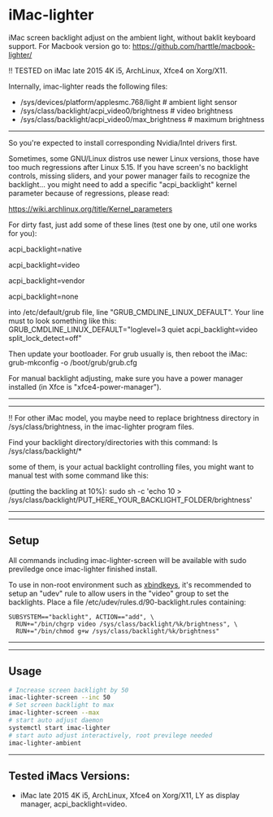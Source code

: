# iMac-lighter
iMac screen backlight adjust on the ambient light, without baklit keyboard support. For Macbook version go to:
https://github.com/harttle/macbook-lighter/

!! TESTED on iMac late 2015 4K i5, ArchLinux, Xfce4 on Xorg/X11.

Internally, imac-lighter reads the following files:

* /sys/devices/platform/applesmc.768/light 		       # ambient light sensor
* /sys/class/backlight/acpi_video0/brightness		     # video brightness
* /sys/class/backlight/acpi_video0/max_brightness	   # maximum brightness


---------------------------------------------------------------------------------------------

So you're expected to install corresponding Nvidia/Intel drivers first.

Sometimes, some GNU/Linux distros use newer Linux versions, those have too much regressions after Linux 5.15. If you have screen's no backlight controls, missing sliders, and your power manager fails to recognize the backlight... you might need to add a specific "acpi_backlight" kernel parameter because of regressions, please read:

https://wiki.archlinux.org/title/Kernel_parameters

For dirty fast, just add some of these lines (test one by one, util one works for you):

acpi_backlight=native

acpi_backlight=video

acpi_backlight=vendor

acpi_backlight=none

into /etc/default/grub file, line "GRUB_CMDLINE_LINUX_DEFAULT".
Your line must to look something like this: 
GRUB_CMDLINE_LINUX_DEFAULT="loglevel=3 quiet acpi_backlight=video split_lock_detect=off"

Then update your bootloader. For grub usually is, then reboot the iMac:
grub-mkconfig -o /boot/grub/grub.cfg

For manual backlight adjusting, make sure you have a power manager installed (in Xfce is "xfce4-power-manager").

---------------------------------------------------------------------------------------------


---------------------------------------------------------------------------------------------

!! For other iMac model, you maybe need to replace brightness directory in /sys/class/brightness, in the imac-lighter program files.

Find your backlight directory/directories with this command:
ls /sys/class/backlight/*

some of them, is your actual backlight controlling files, you might want to manual test with some command like this:

(putting the backling at 10%):
sudo sh -c 'echo 10 > /sys/class/backlight/PUT_HERE_YOUR_BACKLIGHT_FOLDER/brightness'

---------------------------------------------------------------------------------------------


---------------------------------------------------------------------------------------------

## Setup

All commands including imac-lighter-screen
will be available with sudo previledge once imac-lighter finished install.

To use in non-root environment such as [xbindkeys](https://wiki.archlinux.org/index.php/Xbindkeys),
it's recommended to setup an "udev" rule to allow users in the
"video" group to set the backlights.
Place a file /etc/udev/rules.d/90-backlight.rules containing:

```
SUBSYSTEM=="backlight", ACTION=="add", \
  RUN+="/bin/chgrp video /sys/class/backlight/%k/brightness", \
  RUN+="/bin/chmod g+w /sys/class/backlight/%k/brightness"
```

---------------------------------------------------------------------------------------------


---------------------------------------------------------------------------------------------

## Usage

```bash
# Increase screen backlight by 50
imac-lighter-screen --inc 50
# Set screen backlight to max
imac-lighter-screen --max
# start auto adjust daemon
systemctl start imac-lighter
# start auto adjust interactively, root previlege needed
imac-lighter-ambient
```

---------------------------------------------------------------------------------------------


## Tested iMacs Versions:

* iMac late 2015 4K i5, ArchLinux, Xfce4 on Xorg/X11, LY as display manager, acpi_backlight=video.
